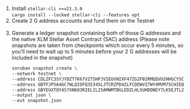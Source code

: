 1. Install `stellar-cli >=v21.3.0`  
`cargo install --locked stellar-cli --features opt`
2. Create 2 G address accounts and fund them on the Testnet  
![]()
3. Generate a ledger snapshot containing both of those G addresses and the native XLM Stellar Asset Contract (SAC) address (Please note snapshots are taken from checkpoints which occur every 5 minutes, so you'll need to wait up to 5 minutes before your 2 G addresses will be included in the snapshot)  
    ```bash
    soroban snapshot create \
    --network testnet \
    --address CDLZFC3SYJYDZT7K67VZ75HPJVIEUVNIXF47ZG2FB2RMQQVU2HHGCYSC \
    --address GBTFJPSA4GC7WLQIOFQ35345LJTCRZPD4ZLFCDEWVZ7WY4MVM7SCHIEQ \
    --address GBYEUXTQY4S7XN6O3RIELIL25AMWMTBGLEDZLHL5UHDDNEY7LK5EJTL2 \
    --output json \
    --out snapshot.json
    ```